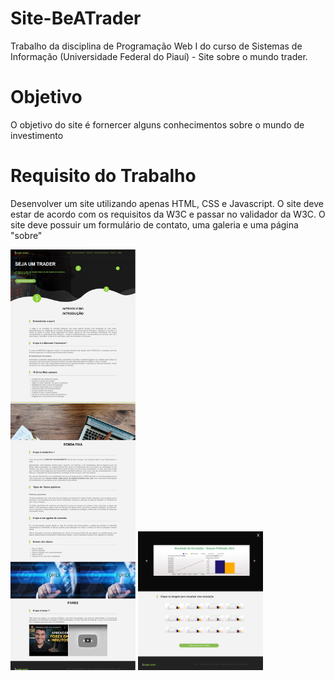 # Site-BeATrader
Trabalho da disciplina de Programação Web I do curso de Sistemas de Informação (Universidade Federal do Piauí) - Site sobre o mundo trader.

# Objetivo
O objetivo do site é fornercer alguns conhecimentos sobre o mundo de investimento

# Requisito do Trabalho
Desenvolver um site utilizando apenas HTML, CSS e Javascript. O site deve estar de acordo com os requisitos da W3C e passar no validador da W3C.
O site deve possuir um formulário de contato, uma galeria e uma página "sobre"

<p align="left">
  <img src="imagens/preview.png" width="200" title="hover text">
  <img src="imagens/graph.png" width="200" title="hover text">
</p>
